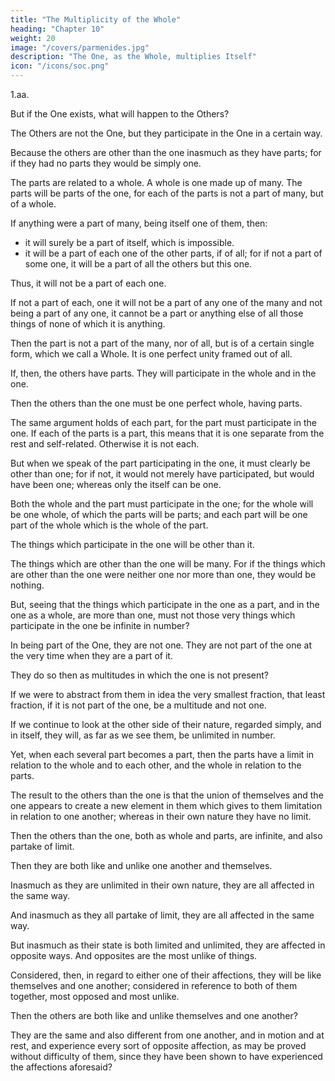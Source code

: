 ```yaml
---
title: "The Multiplicity of the Whole"
heading: "Chapter 10"
weight: 20
image: "/covers/parmenides.jpg"
description: "The One, as the Whole, multiplies Itself"
icon: "/icons/soc.png"
---
```




1.aa. 

But if the One exists, what will happen to the Others?

<!-- Let us show then, if one is, what will be the affections of the others than the one. -->

<!-- Inasmuch as there are things other than the one,  -->

The Others are not the One, but they participate in the One in a certain way. 

<!-- ; for if they were they could not be other than the one.

Nor are the others altogether without the one, but  -->

Because the others are other than the one inasmuch as they have parts; for if they had no parts they would be simply one.

The parts are related to a whole.  A whole is one made up of many. The parts will be parts of the one, for each of the parts is not a part of many, but of a whole.

If anything were a part of many, being itself one of them, then:
- it will surely be a part of itself, which is impossible. 
- it will be a part of each one of the other parts, if of all; for if not a part of some one, it will be a part of all the others but this one.

Thus, it will not be a part of each one. 

If not a part of each, one it will not be a part of any one of the many and not being a part of any one, it cannot be a part or anything else of all those things of none of which it is anything.

Then the part is not a part of the many, nor of all, but is of a certain single form, which we call a Whole. It is one perfect unity framed out of all. <!-- —of this the part will be a part. -->

If, then, the others have parts. They will participate in the whole and in the one.

Then the others than the one must be one perfect whole, having parts.

The same argument holds of each part, for the part must participate in the one. If each of the parts is a part, this means that it is one separate from the rest and self-related. Otherwise it is not each.

But when we speak of the part participating in the one, it must clearly be other than one; for if not, it would not merely have participated, but would have been one; whereas only the itself can be one.

Both the whole and the part must participate in the one; for the whole will be one whole, of which the parts will be parts; and each part will be one part of the whole which is the whole of the part.

The things which participate in the one will be other than it.

The things which are other than the one will be many. For if the things which are other than the one were neither one nor more than one, they would be nothing.

But, seeing that the things which participate in the one as a part, and in the one as a whole, are more than one, must not those very things which participate in the one be infinite in number?

In being part of the One, they are not one. They are not part of the one at the very time when they are a part of it. 

They do so then as multitudes in which the one is not present?

If we were to abstract from them in idea the very smallest fraction, that least fraction, if it is not part of the one, be a multitude and not one. 

If we continue to look at the other side of their nature, regarded simply, and in itself, they will, as far as we see them, be unlimited in number.

Yet, when each several part becomes a part, then the parts have a limit in relation to the whole and to each other, and the whole in relation to the parts.

The result to the others than the one is that the union of themselves and the one appears to create a new element in them which gives to them limitation in relation to one another; whereas in their own nature they have no limit.

Then the others than the one, both as whole and parts, are infinite, and also partake of limit.

Then they are both like and unlike one another and themselves.

Inasmuch as they are unlimited in their own nature, they are all affected in the same way.

And inasmuch as they all partake of limit, they are all affected in the same way.

But inasmuch as their state is both limited and unlimited, they are affected in opposite ways. And opposites are the most unlike of things.

Considered, then, in regard to either one of their affections, they will be like themselves and one another; considered in reference to both of them together, most opposed and most unlike.

Then the others are both like and unlike themselves and one another?

They are the same and also different from one another, and in motion and at rest, and experience every sort of opposite affection, as may be proved without difficulty of them, since they have been shown to have experienced the affections aforesaid?
